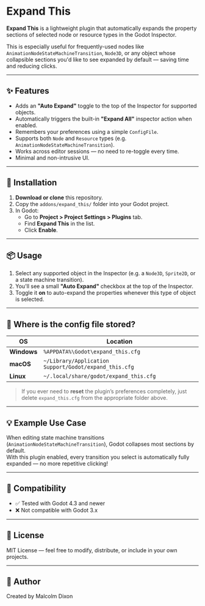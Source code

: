 # Expand This

**Expand This** is a lightweight plugin that automatically expands the property sections of selected node or resource types in the Godot Inspector.

This is especially useful for frequently-used nodes like `AnimationNodeStateMachineTransition`, `Node3D`, or any object whose collapsible sections you'd like to see expanded by default — saving time and reducing clicks.

---

## ✨ Features

- Adds an **"Auto Expand"** toggle to the top of the Inspector for supported objects.
- Automatically triggers the built-in **"Expand All"** inspector action when enabled.
- Remembers your preferences using a simple `ConfigFile`.
- Supports both `Node` and `Resource` types (e.g. `AnimationNodeStateMachineTransition`).
- Works across editor sessions — no need to re-toggle every time.
- Minimal and non-intrusive UI.

---

## 🔧 Installation

1. **Download or clone** this repository.
2. Copy the `addons/expand_this/` folder into your Godot project.
3. In Godot:
   - Go to **Project > Project Settings > Plugins** tab.
   - Find **Expand This** in the list.
   - Click **Enable**.

---

## 📦 Usage

1. Select any supported object in the Inspector (e.g. a `Node3D`, `Sprite2D`, or a state machine transition).
2. You'll see a small **"Auto Expand"** checkbox at the top of the Inspector.
3. Toggle it **on** to auto-expand the properties whenever this type of object is selected.

---

## 📁 Where is the config file stored?

| OS        | Location |
|-----------|----------|
| **Windows** | `%APPDATA%\Godot\expand_this.cfg` |
| **macOS**   | `~/Library/Application Support/Godot/expand_this.cfg` |
| **Linux**   | `~/.local/share/godot/expand_this.cfg` |

> If you ever need to **reset** the plugin’s preferences completely, just delete `expand_this.cfg` from the appropriate folder above.

---

## 💡 Example Use Case

When editing state machine transitions (`AnimationNodeStateMachineTransition`), Godot collapses most sections by default.  
With this plugin enabled, every transition you select is automatically fully expanded — no more repetitive clicking!

---

## 🧪 Compatibility

- ✅ Tested with Godot 4.3 and newer
- ❌ Not compatible with Godot 3.x

---

## 📄 License

MIT License — feel free to modify, distribute, or include in your own projects.

---

## 🙋 Author

Created by Malcolm Dixon
